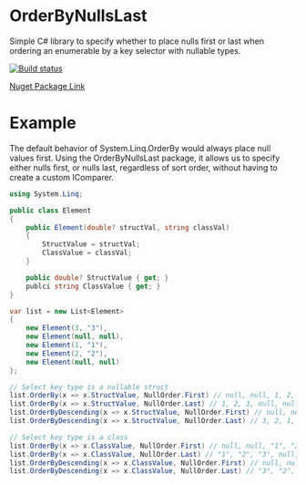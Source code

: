 # OrderByNullsLast
Simple C# library to specify whether to place nulls first or last when ordering an enumerable by a key selector with nullable types.

[![Build status](https://ci.appveyor.com/api/projects/status/k65uuhcf2oq8mbf6/branch/master?svg=true)](https://ci.appveyor.com/project/parekhkb/orderbynullslast/branch/master)

[Nuget Package Link](https://www.nuget.org/packages/OrderByNullsLast/)

# Example

The default behavior of System.Linq.OrderBy would always place null values first. Using the OrderByNullsLast package, it allows us to specify either nulls first, or nulls last, regardless of sort order, without having to create a custom IComparer.

```c#
using System.Linq;

public class Element
{
    public Element(double? structVal, string classVal)
    {
        StructValue = structVal;
        ClassValue = classVal;
    }

    public double? StructValue { get; }
    publci string ClassValue { get; }
}

var list = new List<Element>
{
    new Element(3, "3"),
    new Element(null, null),
    new Element(1, "1"),
    new Element(2, "2"),
    new Element(null, null)
};

// Select key type is a nullable struct
list.OrderBy(x => x.StructValue, NullOrder.First) // null, null, 1, 2, 3
list.OrderBy(x => x.StructValue, NullOrder.Last) // 1, 2, 3, null, null
list.OrderByDescending(x => x.StructValue, NullOrder.First) // null, null, 3, 2, 1
list.OrderByDescending(x => x.StructValue, NullOrder.Last) // 3, 2, 1, null, null

// Select key type is a class
list.OrderBy(x => x.ClassValue, NullOrder.First) // null, null, "1", "2", "3"
list.OrderBy(x => x.ClassValue, NullOrder.Last) // "1", "2", "3", null, null
list.OrderByDescending(x => x.ClassValue, NullOrder.First) // null, null, "3", "2", "1"
list.OrderByDescending(x => x.ClassValue, NullOrder.Last) // "3", "2", "1", null, null
```